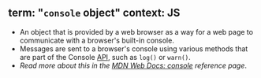term: "`console` object"
context: JS
---
* An object that is provided by a web browser as a way for a web page to communicate with a browser's built-in console.
* Messages are sent to a browser's console using various methods that are part of the Console [API](#application-programming-interface-api), such as `log()` or `warn()`.
* _Read more about this in the [MDN Web Docs: console](https://developer.mozilla.org/en-US/docs/Web/API/console) reference page_.
